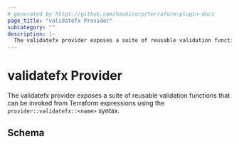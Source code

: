 ```yaml
---
# generated by https://github.com/hashicorp/terraform-plugin-docs
page_title: "validatefx Provider"
subcategory: ""
description: |-
  The validatefx provider exposes a suite of reusable validation functions that can be invoked from Terraform expressions using the provider::validatefx::<name> syntax.
---
```


# validatefx Provider

The validatefx provider exposes a suite of reusable validation functions that can be invoked from Terraform expressions using the `provider::validatefx::<name>` syntax.



<!-- schema generated by tfplugindocs -->
## Schema
